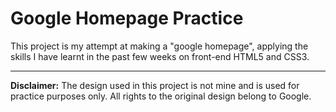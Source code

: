 # Google Homepage Practice

This project is my attempt at making a "google homepage", applying the skills I have learnt in the past few weeks on front-end HTML5 and CSS3.


<hr/>

**Disclaimer:** The design used in this project is not mine and is used for practice purposes only. All rights to the original design belong to Google.